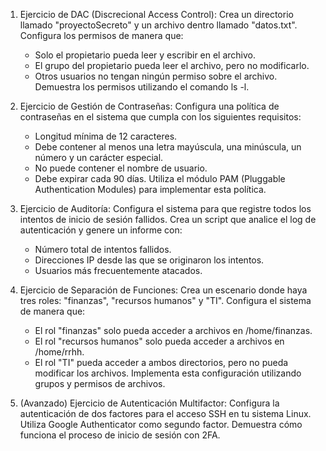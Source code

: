 1. Ejercicio de DAC (Discrecional Access Control):
   Crea un directorio llamado "proyectoSecreto" y un archivo dentro llamado "datos.txt". Configura los permisos de manera que:
   - Solo el propietario pueda leer y escribir en el archivo.
   - El grupo del propietario pueda leer el archivo, pero no modificarlo.
   - Otros usuarios no tengan ningún permiso sobre el archivo.
   Demuestra los permisos utilizando el comando ls -l.

2. Ejercicio de Gestión de Contraseñas:
   Configura una política de contraseñas en el sistema que cumpla con los siguientes requisitos:
   - Longitud mínima de 12 caracteres.
   - Debe contener al menos una letra mayúscula, una minúscula, un número y un carácter especial.
   - No puede contener el nombre de usuario.
   - Debe expirar cada 90 días.
   Utiliza el módulo PAM (Pluggable Authentication Modules) para implementar esta política.

3. Ejercicio de Auditoría:
   Configura el sistema para que registre todos los intentos de inicio de sesión fallidos. Crea un script que analice el log de autenticación y genere un informe con:
   - Número total de intentos fallidos.
   - Direcciones IP desde las que se originaron los intentos.
   - Usuarios más frecuentemente atacados.

4. Ejercicio de Separación de Funciones:
   Crea un escenario donde haya tres roles: "finanzas", "recursos humanos" y "TI". Configura el sistema de manera que:
   - El rol "finanzas" solo pueda acceder a archivos en /home/finanzas.
   - El rol "recursos humanos" solo pueda acceder a archivos en /home/rrhh.
   - El rol "TI" pueda acceder a ambos directorios, pero no pueda modificar los archivos.
   Implementa esta configuración utilizando grupos y permisos de archivos.

5. (Avanzado) Ejercicio de Autenticación Multifactor:
   Configura la autenticación de dos factores para el acceso SSH en tu sistema Linux. Utiliza Google Authenticator como segundo factor. Demuestra cómo funciona el proceso de inicio de sesión con 2FA.